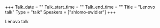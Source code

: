 +++
Talk_date = ""
Talk_start_time = ""
Talk_end_time = ""
Title = "Lenovo talk"
Type = "talk"
Speakers = ["shlomo-swidler"]
+++

Lenovo talk
